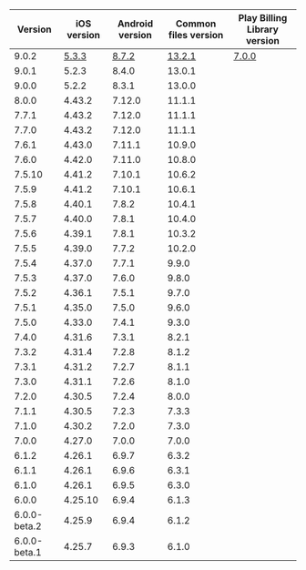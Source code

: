 | Version      | iOS version | Android version | Common files version | Play Billing Library version |
|--------------|-------------|-----------------|----------------------|------------------------------|
| 9.0.2 | [5.3.3](https://github.com/RevenueCat/purchases-ios/releases/tag/5.3.3) | [8.7.2](https://github.com/RevenueCat/purchases-android/releases/tag/8.7.2) | [13.2.1](https://github.com/RevenueCat/purchases-hybrid-common/releases/tag/13.2.1) | [7.0.0](https://developer.android.com/google/play/billing/release-notes) |
| 9.0.1 | 5.2.3 | 8.4.0 | 13.0.1 | |
| 9.0.0 | 5.2.2 | 8.3.1 | 13.0.0 | |
| 8.0.0 | 4.43.2 | 7.12.0 | 11.1.1 | |
| 7.7.1 | 4.43.2 | 7.12.0 | 11.1.1 | |
| 7.7.0 | 4.43.2 | 7.12.0 | 11.1.1 | |
| 7.6.1 | 4.43.0 | 7.11.1 | 10.9.0 | |
| 7.6.0 | 4.42.0 | 7.11.0 | 10.8.0 | |
| 7.5.10 | 4.41.2 | 7.10.1 | 10.6.2 | |
| 7.5.9 | 4.41.2 | 7.10.1 | 10.6.1 | |
| 7.5.8 | 4.40.1 | 7.8.2 | 10.4.1 | |
| 7.5.7 | 4.40.0 | 7.8.1 | 10.4.0 | |
| 7.5.6 | 4.39.1 | 7.8.1 | 10.3.2 | |
| 7.5.5 | 4.39.0 | 7.7.2 | 10.2.0 | |
| 7.5.4        | 4.37.0      | 7.7.1           | 9.9.0                | |
| 7.5.3        | 4.37.0      | 7.6.0           | 9.8.0                | |
| 7.5.2        | 4.36.1      | 7.5.1           | 9.7.0                | |
| 7.5.1        | 4.35.0      | 7.5.0           | 9.6.0                | |
| 7.5.0        | 4.33.0      | 7.4.1           | 9.3.0                | |
| 7.4.0        | 4.31.6      | 7.3.1           | 8.2.1                | |
| 7.3.2        | 4.31.4      | 7.2.8           | 8.1.2                | |
| 7.3.1        | 4.31.2      | 7.2.7           | 8.1.1                | |
| 7.3.0        | 4.31.1      | 7.2.6           | 8.1.0                | |
| 7.2.0        | 4.30.5      | 7.2.4           | 8.0.0                | |
| 7.1.1        | 4.30.5      | 7.2.3           | 7.3.3                | |
| 7.1.0        | 4.30.2      | 7.2.0           | 7.3.0                | |
| 7.0.0        | 4.27.0      | 7.0.0           | 7.0.0                | |
| 6.1.2        | 4.26.1      | 6.9.7           | 6.3.2                | |
| 6.1.1        | 4.26.1      | 6.9.6           | 6.3.1                | |
| 6.1.0        | 4.26.1      | 6.9.5           | 6.3.0                | |
| 6.0.0        | 4.25.10     | 6.9.4           | 6.1.3                | |
| 6.0.0-beta.2 | 4.25.9      | 6.9.4           | 6.1.2                | |
| 6.0.0-beta.1 | 4.25.7      | 6.9.3           | 6.1.0                | |
